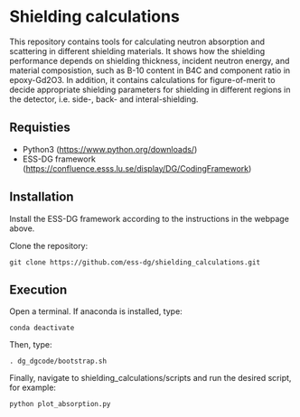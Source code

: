 # Shielding calculations

This repository contains tools for calculating neutron absorption and scattering in different shielding materials. It shows how the shielding performance depends on shielding thickness, incident neutron energy, and material composistion, such as B-10 content in B4C and component ratio in epoxy-Gd2O3. In addition, it contains calculations for figure-of-merit to decide appropriate shielding parameters for shielding in different regions in the detector, i.e. side-, back- and interal-shielding.

## Requisties
- Python3 (https://www.python.org/downloads/)
- ESS-DG framework (https://confluence.esss.lu.se/display/DG/CodingFramework)

## Installation

Install the ESS-DG framework according to the instructions in the webpage above.

Clone the repository:
```
git clone https://github.com/ess-dg/shielding_calculations.git
```

## Execution

Open a terminal. If anaconda is installed, type:
```
conda deactivate
```

Then, type:
```
. dg_dgcode/bootstrap.sh
```

Finally, navigate to shielding_calculations/scripts and run the desired script, for example:
```
python plot_absorption.py
```
